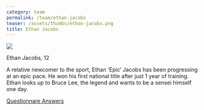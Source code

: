 ```yaml
---
category: team
permalink: /team/ethan-jacobs
teaser: /assets/thumbs/ethan-jacobs.png
title: Ethan Jacobs
---
```


<img src="/assets/img/ethan-jacobs.png" />

Ethan Jacobs, 12

A relative newcomer to the sport, Ethan ‘Epic’ Jacobs has been progressing at an epic pace. He won his first national title after just 1 year of training. Ethan looks up to Bruce Lee, the legend and wants to be a sensei himself one day.

[Questionnare Answers](https://drive.google.com/open?id=1fhJh1Gc0s9NCsAQiTHomo3aMrwqzYZrBX1naP5VURV4)
